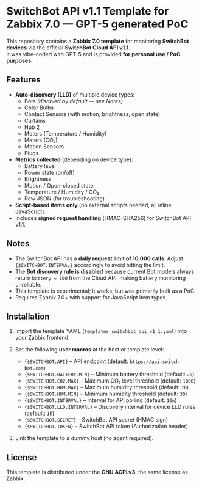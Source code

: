# SwitchBot API v1.1 Template for Zabbix 7.0 — GPT-5 generated PoC

This repository contains a **Zabbix 7.0 template** for monitoring **SwitchBot devices** via the official **SwitchBot Cloud API v1.1**.  
It was vibe-coded with GPT-5 and is provided **for personal use / PoC purposes**.

## Features

- **Auto-discovery (LLD)** of multiple device types:
  - Bots *(disabled by default — see Notes)*  
  - Color Bulbs  
  - Contact Sensors (with motion, brightness, open state)  
  - Curtains
  - Hub 2
  - Meters (Temperature / Humidity)  
  - Meters (CO₂)  
  - Motion Sensors  
  - Plugs 
- **Metrics collected** (depending on device type):
  - Battery level  
  - Power state (on/off)  
  - Brightness  
  - Motion / Open-closed state  
  - Temperature / Humidity / CO₂  
  - Raw JSON (for troubleshooting) 
- **Script-based items only** (no external scripts needed, all inline JavaScript).  
- Includes **signed request handling** (HMAC-SHA256) for SwitchBot API v1.1.  

## Notes
- The SwitchBot API has a **daily request limit of 10,000 calls**. Adjust `{$SWITCHBOT.INTERVAL}` accordingly to avoid hitting the limit.
- The **Bot discovery rule is disabled** because current Bot models always return `battery = 100` from the Cloud API, making battery monitoring unreliable.
- This template is experimental; it works, but was primarily built as a PoC.
- Requires Zabbix 7.0+ with support for JavaScript item types.

## Installation

1. Import the template YAML (`templates_switchbot_api_v1_1.yaml`) into your Zabbix frontend.
2. Set the following **user macros** at the host or template level:

   - `{$SWITCHBOT.API}` – API endpoint (default: `https://api.switch-bot.com`) 
   - `{$SWITCHBOT.BATTERY.MIN}` – Minimum battery threshold (default: `20`) 
   - `{$SWITCHBOT.CO2.MAX}` – Maximum CO₂ level threshold (default: `1000`) 
   - `{$SWITCHBOT.HUM.MAX}` – Maximum humidity threshold (default: `70`) 
   - `{$SWITCHBOT.HUM.MIN}` – Minimum humidity threshold (default: `30`) 
   - `{$SWITCHBOT.INTERVAL}` – Interval for API polling (default: `10m`)
   - `{$SWITCHBOT.LLD.INTERVAL}` – Discovery interval for device LLD rules (default: `1h`)
   - `{$SWITCHBOT.SECRET}` – SwitchBot API secret (HMAC sign)
   - `{$SWITCHBOT.TOKEN}` – SwitchBot API token (Authorization header)

3. Link the template to a dummy host (no agent required).

## License

This template is distributed under the **GNU AGPLv3**, the same license as Zabbix.  
